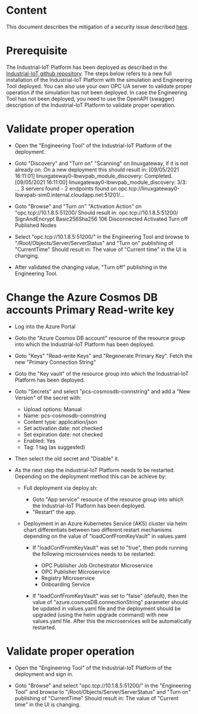 
# Content
This document describes the mitigation of a security issue described [here](https://msrc-blog.microsoft.com/2021/08/27/update-on-vulnerability-in-the-azure-cosmos-db-jupyter-notebook-feature/).

# Prerequisite
The Industrial-IoT Platform has been deployed as described in the [Industrial-IoT github repository](https://github.com/Azure/Industrial-IoT/blob/main/docs/deploy/readme.md).
The steps below refers to a new full installation of the Industrial-IoT Platform with the simulation and Engineering Tool deployed.
You can also use your own OPC UA server to validate proper operation if the simulation has not been deployed. In case the Engineering Tool has not been deployed, you need to use the OpenAPI (swagger) description of the Industrial-IoT Platform to validate proper operation.

# Validate proper operation
- Open the "Engineering Tool" of the Industrial-IoT Platform of the deployment.
- Goto "Discovery" and "Turn on" "Scanning" on linuxgateway, if it is not already on.
On a new deployment this should result in:
[09/05/2021 16:11:01] linuxgateway0-lbwvpab_module_discovery: Completed.
[09/05/2021 16:11:00] linuxgateway0-lbwvpab_module_discovery: 3/3: ... 3 servers found - 2 endpoints found on opc.tcp://linuxgateway0-lbwvpab-sim0.internal.cloudapp.net:51201/...

- Goto "Browse" and "Turn on" "Activation Action" on "opc.tcp://10.1.8.5:51200/
Should result in:
opc.tcp://10.1.8.5:51200/		SignAndEncrypt		Basic256Sha256		106		Disconnected		Activated		Turn off		Published Nodes

- Select "opc.tcp://10.1.8.5:51200/" in the Engineering Tool and browse to "/Root/Objects/Server/ServerStatus" and "Turn on" publishing of "CurrentTime"
Should result in:
The value of "Current time" in the UI is changing.

- After validated the changing value, "Turn off" publishing in the Engineering Tool.

# Change the Azure Cosmos DB accounts Primary Read-write key
- Log into the Azure Portal

- Goto the "Azure Cosmos DB account" resource of the resource group into which the Industrial-IoT Platform has been deployed. 

- Goto "Keys" "Read-write Keys" and "Regenerate Primary Key". Fetch the new "Primary Connection String"

- Goto the "Key vault" of the resource group into which the Industrial-IoT Platform has been deployed.

- Goto "Secrets" and select "pcs-cosmosdb-connstring" and add a "New Version" of the secret with:
    - Upload options: Manual
    - Name: pcs-cosmosdb-connstring
    - Content type: application/json
    - Set activation date: not checked
    - Set expiration date: not checked
    - Enabled: Yes
    - Tag: 1 tag (as suggested)

- Then select the old secret and "Disable" it.

- As the next step the Industrial-IoT Platform needs to be restarted. Depending on the deployment method this can be achieve by:

    - Full deployment via deploy.sh:
        - Goto "App service" resource of the resource group into which the Industrial-IoT Platform has been deployed.
        - "Restart" the app.

    - Deployment in an Azure Kubernetes Service (AKS) cluster via helm chart differentiats between two different restart mechanisms depending on the value of "loadConfFromKeyVault" in values.yaml
        - If "loadConfFromKeyVault" was set to "true", then pods running the following microservices needs to be restarted:
            - OPC Publisher Job Orchestrator Microservice
            - OPC Publisher Microservice
            - Registry Microservice
            - Onboarding Service

        - If "loadConfFromKeyVault" was set to "false" (default), then the value of "azure.cosmosDB.connectionString" parameter should be updated in values.yaml file and the deployment should be upgraded (using the helm upgrade command) with new values.yaml file. After this the microservices will be automatically restarted.

# Validate proper operation
- Open the "Engineering Tool" of the Industrial-IoT Platform of the deployment and sign in.

- Goto "Browse" and select "opc.tcp://10.1.8.5:51200/" in the "Engineering Tool" and browse to "/Root/Objects/Server/ServerStatus" and "Turn on" publishing of "CurrentTime"
Should result in:
The value of "Current time" in the UI is changing.